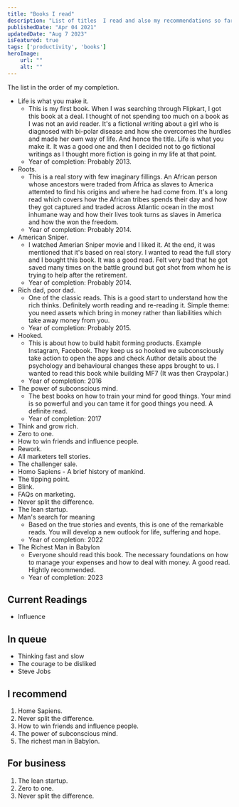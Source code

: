 ```yaml
---
title: "Books I read"
description: "List of titles  I read and also my recommendations so far."
publishedDate: "Apr 04 2021"
updatedDate: "Aug 7 2023"
isFeatured: true
tags: ['productivity', 'books']
heroImage:
    url: ""
    alt: ""
---
```


The list in the order of my completion.

- Life is what you make it. 
    - This is my first book. When I was searching through Flipkart, I got this book at a deal. I thought of not spending too much on a book as I was not an avid reader. It's a fictional writing about a girl who is diagnosed with bi-polar disease and how she overcomes the hurdles and made her own way of life. And hence the title. Life is what you make it. It was a good one and then I decided not to go fictional writings as I thought more fiction is going in my life at that point. 
    - Year of completion: Probably 2013.
- Roots. 
    - This is a real story with few imaginary fillings. An African person whose ancestors were traded from Africa as slaves to America attemted to find his origins and where he had come from. It's a long read which covers how the African tribes spends their day and how they got captured and traded across Atlantic ocean in the most inhumane way and how their lives took turns as slaves in America and how the won the freedom.
    - Year of completion: Probably 2014.
- American Sniper.
    - I watched Amerian Sniper movie and I liked it. At the end, it was mentioned that it's based on real story. I wanted to read the full story and I bought this book. It was a good read. Felt very bad that he got saved many times on the battle ground but got shot from whom he is trying to help after the retirement.
    - Year of completion: Probably 2014.
- Rich dad, poor dad.
    - One of the classic reads. This is a good start to understand how the rich thinks. Definitely worth reading and re-reading it. Simple theme: you need assets which bring in money rather than liabilities which take away money from you.
    - Year of completion: Probably 2015.
- Hooked.
    - This is about how to build habit forming products. Example Instagram, Facebook. They keep us so hooked we subconsciously take action to open the apps and check Author details about the psychology and behavioural changes these apps brought to us. I wanted to read this book while building MF7 (It was then Craypolar.)
    - Year of completion: 2016
- The power of subconscious mind.
    - The best books on how to train your mind for good things. Your mind is so powerful and you can tame it for good things you need. A definite read.
    - Year of completion: 2017
- Think and grow rich.
- Zero to one.
- How to win friends and influence people.
- Rework.
- All marketers tell stories.
- The challenger sale.
- Homo Sapiens - A brief history of mankind.
- The tipping point.
- Blink.
- FAQs on marketing.
- Never split the difference.
- The lean startup.
- Man's search for meaning
    - Based on the true stories and events, this is one of the remarkable reads. You will develop a new outlook for life, suffering and hope. 
    - Year of completion: 2022 
- The Richest Man in Babylon
    - Everyone should read this book. The necessary foundations on how to manage your expenses and how to deal with money. A good read. Hightly recommended.
    - Year of completion: 2023 

## Current Readings

- Influence 

## In queue

- Thinking fast and slow
- The courage to be disliked
- Steve Jobs

## I recommend

1. Home Sapiens.
2. Never split the difference.
3. How to win friends and influence people.
4. The power of subconscious mind.
5. The richest man in Babylon.

## For business

1. The lean startup.
2. Zero to one.
3. Never split the difference.